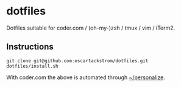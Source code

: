 # dotfiles

Dotfiles suitable for coder.com / (oh-my-)zsh / tmux / vim / iTerm2.

## Instructions
`git clone git@github.com:oscartackstrom/dotfiles.git`
`dotfiles/install.sh`

With coder.com the above is automated through [~/personalize](https://coder.com/docs/coder/latest/workspaces/personalization).
